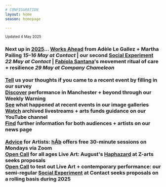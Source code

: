 ```yaml
---
# CONFIGURATION
layout: home
season: homepage

---
```

<small>Updated 4 May 2025</small>        
### Next up in [2025](/current/2025)… [Works Ahead](/current/2025-worksahead) from Adèle Le Gallez + Martha Pailing *15–16 May at Contact* | our second [Social Experiment](/socialexperiment) *22 May at Contact* | [Fabíola Santana](/current/2025/santana)'s movement ritual of care + resilience *29 May at Company Chameleon*<br><br><a href="https://www.illuminate-data.org.uk/survey/gnwmcx" target="_blank">Tell</a> us your thoughts if you came to a recent event by filling in our survey<br><a href="https://wordofwarning.posthaven.com" target="_blank">Discover</a> performance in Manchester + beyond through our Weekly Warning<br>[See](/galleries) what happened at recent events in our image galleries<br><a href="https://youtube.com/@warnmcr" target="_blank">Watch</a> archived livestreams + arts funds guidance on our YouTube channel<br>[Find](/news) further information for both audiences + artists on our news page<br><br>[Advice](/hab/advice) for Artists: [hÅb](/hab) offers free 30-minute sessions on Mondays via Zoom<br><a href="https://haphazard.posthaven.com" target="_blank">Open Call</a> for all ages Live Art: August's [Haphazard](/hab/haphazard) at Z-arts seeks proposals<br><a href="https://socialexperiment.posthaven.com" target="_blank">Open Call</a> to test out Live Art + contemporary performance: our semi-regular [Social Experiment](/socialexperiment) at Contact seeks proposals on a rolling basis during 2025
